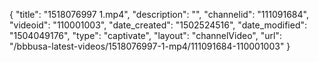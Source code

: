 {
    "title": "1518076997 1.mp4",
    "description": "",
    "channelid": "111091684",
    "videoid": "110001003",
    "date_created": "1502524516",
    "date_modified": "1504049176",
    "type": "captivate",
    "layout": "channelVideo",
    "url": "\/bbbusa-latest-videos\/1518076997-1-mp4\/111091684-110001003"
}